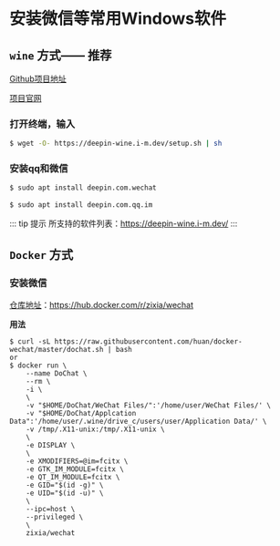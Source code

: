 # 安装微信等常用Windows软件

## `wine` 方式—— 推荐

[Github项目地址](https://github.com/zq1997/deepin-wine)

[项目官网](https://deepin-wine.i-m.dev/)

### 打开终端，输入

```bash
$ wget -O- https://deepin-wine.i-m.dev/setup.sh | sh
```

### 安装qq和微信

```bash
$ sudo apt install deepin.com.wechat
	
$ sudo apt install deepin.com.qq.im
```

::: tip 提示
所支持的软件列表：https://deepin-wine.i-m.dev/
:::

## `Docker` 方式

### 安装微信

[仓库地址](https://hub.docker.com/r/zixia/wechat)：https://hub.docker.com/r/zixia/wechat

**用法**

```shell
$ curl -sL https://raw.githubusercontent.com/huan/docker-wechat/master/dochat.sh | bash
or
$ docker run \
    --name DoChat \
    --rm \
    -i \
    \
    -v "$HOME/DoChat/WeChat Files/":'/home/user/WeChat Files/' \
    -v "$HOME/DoChat/Applcation Data":'/home/user/.wine/drive_c/users/user/Application Data/' \
    -v /tmp/.X11-unix:/tmp/.X11-unix \
    \
    -e DISPLAY \
    \
    -e XMODIFIERS=@im=fcitx \
    -e GTK_IM_MODULE=fcitx \
    -e QT_IM_MODULE=fcitx \
    -e GID="$(id -g)" \
    -e UID="$(id -u)" \
    \
    --ipc=host \
    --privileged \
    \
    zixia/wechat
```
